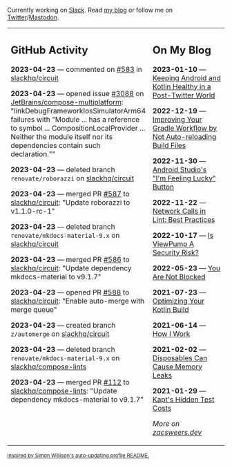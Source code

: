 Currently working on [Slack](https://slack.com/). Read [my blog](https://zacsweers.dev/) or follow me on [Twitter](https://twitter.com/ZacSweers)/[Mastodon](https://hachyderm.io/@ZacSweers).

<table><tr><td valign="top" width="60%">

## GitHub Activity
<!-- githubActivity starts -->
**2023-04-23** — commented on [#583](https://github.com/slackhq/circuit/pull/583#issuecomment-1519105993) in [slackhq/circuit](https://github.com/slackhq/circuit)

**2023-04-23** — opened issue [#3088](https://github.com/JetBrains/compose-multiplatform/issues/3088) on [JetBrains/compose-multiplatform](https://github.com/JetBrains/compose-multiplatform): "linkDebugFrameworkIosSimulatorArm64 failures with "Module ... has a reference to symbol ... CompositionLocalProvider ... Neither the module itself nor its dependencies contain such declaration.""

**2023-04-23** — deleted branch `renovate/roborazzi` on [slackhq/circuit](https://github.com/slackhq/circuit)

**2023-04-23** — merged PR [#587](https://github.com/slackhq/circuit/pull/587) to [slackhq/circuit](https://github.com/slackhq/circuit): "Update roborazzi to v1.1.0-rc-1"

**2023-04-23** — deleted branch `renovate/mkdocs-material-9.x` on [slackhq/circuit](https://github.com/slackhq/circuit)

**2023-04-23** — merged PR [#586](https://github.com/slackhq/circuit/pull/586) to [slackhq/circuit](https://github.com/slackhq/circuit): "Update dependency mkdocs-material to v9.1.7"

**2023-04-23** — opened PR [#588](https://github.com/slackhq/circuit/pull/588) to [slackhq/circuit](https://github.com/slackhq/circuit): "Enable auto-merge with merge queue"

**2023-04-23** — created branch `z/automerge` on [slackhq/circuit](https://github.com/slackhq/circuit)

**2023-04-23** — deleted branch `renovate/mkdocs-material-9.x` on [slackhq/compose-lints](https://github.com/slackhq/compose-lints)

**2023-04-23** — merged PR [#112](https://github.com/slackhq/compose-lints/pull/112) to [slackhq/compose-lints](https://github.com/slackhq/compose-lints): "Update dependency mkdocs-material to v9.1.7"
<!-- githubActivity ends -->
</td><td valign="top" width="40%">

## On My Blog
<!-- blog starts -->
**2023-01-10** — [Keeping Android and Kotlin Healthy in a Post-Twitter World](https://www.zacsweers.dev/keeping-android-healthy/)

**2022-12-19** — [Improving Your Gradle Workflow by Not Auto-reloading Build Files](https://www.zacsweers.dev/improving-your-workflow-by-not-auto-reloading-build-files/)

**2022-11-30** — [Android Studio's "I'm Feeling Lucky" Button](https://www.zacsweers.dev/android-studios-im-feeling-lucky-button/)

**2022-11-22** — [Network Calls in Lint: Best Practices](https://www.zacsweers.dev/network-calls-in-lint-best-practices/)

**2022-10-17** — [Is ViewPump A Security Risk?](https://www.zacsweers.dev/is-viewpump-a-security-risk/)

**2022-05-23** — [You Are Not Blocked](https://www.zacsweers.dev/you-are-not-blocked/)

**2021-07-23** — [Optimizing Your Kotlin Build](https://www.zacsweers.dev/optimizing-your-kotlin-build/)

**2021-06-14** — [How I Work](https://www.zacsweers.dev/how-i-work/)

**2021-02-02** — [Disposables Can Cause Memory Leaks](https://www.zacsweers.dev/disposables-can-cause-memory-leaks/)

**2021-01-29** — [Kapt's Hidden Test Costs](https://www.zacsweers.dev/kapts-hidden-test-costs/)
<!-- blog ends -->
_More on [zacsweers.dev](https://zacsweers.dev/)_
</td></tr></table>

<sub><a href="https://simonwillison.net/2020/Jul/10/self-updating-profile-readme/">Inspired by Simon Willison's auto-updating profile README.</a></sub>